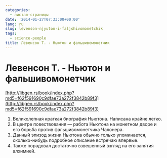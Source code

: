 ```yaml
---
categories:
  - листая-страницы
date: '2014-01-27T07:33:00+00:00'
lang: ru
slug: levenson-njyuton-i-faljshivomonetchik
tags:
  - science-people
title: Левенсон Т. - Ньютон и фальшивомонетчик
---
```


# Левенсон Т. - Ньютон и фальшивомонетчик

[http://libgen.rs/book/index.php?md5=f62f591690c9dfae73a272f3842b89f3](http://libgen.rs/book/index.php?md5=f62f591690c9dfae73a272f3842b89f3)  

<!--more-->

1.  Великолепная краткая биография Ньютона. Написана крайне легко.
2.  В центре повествования — работа Ньютона на монетном дворе и его борьба против фальшивомонетчика Чалонера.
3.  Данный эпизод жизни Ньютона обычно только упоминается, сколько-нибудь подробное описание встречаю впервые.
4.  Также порадовал достаточно взвешенный взгляд на его занятия алхимией.
